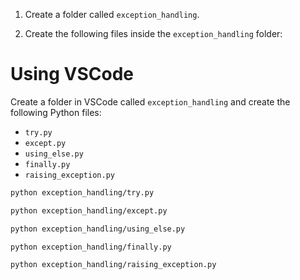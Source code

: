 1. Create a folder called `exception_handling`.

2. Create the following files inside the `exception_handling` folder:


# Using VSCode

Create a folder in VSCode called `exception_handling` and create the following Python files:

- `try.py`
- `except.py`
- `using_else.py`
- `finally.py`
- `raising_exception.py`


```bash
python exception_handling/try.py
```


```bash
python exception_handling/except.py
```


```bash
python exception_handling/using_else.py
```


```bash
python exception_handling/finally.py
```


```bash
python exception_handling/raising_exception.py
```


